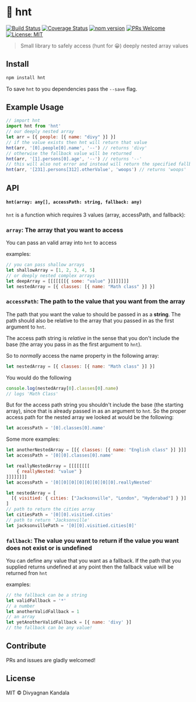 # 🦁 hnt 
[![Build Status](https://travis-ci.org/divyagnan/hnt.svg?branch=master)](https://travis-ci.org/divyagnan/hnt) [![Coverage Status](https://coveralls.io/repos/github/divyagnan/hnt/badge.svg?branch=master)](https://coveralls.io/github/divyagnan/hnt?branch=master) [![npm version](https://badge.fury.io/js/hnt.svg)](https://badge.fury.io/js/hnt) [![PRs Welcome](https://img.shields.io/badge/PRs-welcome-brightgreen.svg)](http://makeapullrequest.com) [![License: MIT](https://img.shields.io/badge/License-MIT-brightgreen.svg)](https://opensource.org/licenses/MIT)

> Small library to safely access (hunt for 😀) deeply nested array values

## Install
```bash
npm install hnt
```
To save `hnt` to you dependencies pass the `--save` flag.

## Example Usage
```js
// import hnt
import hnt from 'hnt'
// our deeply nested array
let arr = [{ people: [{ name: "divy" }] }]
// if the value exists then hnt will return that value
hnt(arr, '[0].people[0].name', '--') // returns 'divy'
// otherwise the fallback value will be returned
hnt(arr, '[1].persons[0].age', '--') // returns '--'
// this will also not error and instead will return the specified fallback value
hnt(arr, '[231].persons[312].otherValue', 'woops') // returns 'woops'
```
## API
#### `hnt(array: any[], accessPath: string, fallback: any)`

`hnt` is a function which requires 3 values (array, accessPath, and fallback):
### `array`: The array that you want to access

You can pass an valid array into `hnt` to access

examples:
```js
// you can pass shallow arrays
let shallowArray = [1, 2, 3, 4, 5]
// or deeply nested complex arrays
let deepArray = [[[[[[[{ some: "value" }]]]]]]]
let nestedArray = [{ classes: [{ name: "Math class" }] }]
```

### `accessPath`: The path to the value that you want from the array

The path that you want the value to should be passed in as a **string**. The path should also be relative to the array that you passed in as the first argument to `hnt`.

The access path string is *relative* in the sense that you don't include the base (the array you pass in as the first argument to `hnt`).

So to *normally* access the name property in the following array:
```js
let nestedArray = [{ classes: [{ name: "Math class" }] }]
```
You would do the following
```js
console.log(nestedArray[0].classes[0].name)
// logs 'Math Class'
```
But for the access path string you shouldn't include the base (the starting array), since that is already passed in as an argument to `hnt`. So the proper access path for the nested array we looked at would be the following:
```js
let accessPath = '[0].classes[0].name'  
```
Some more examples:
```js
let anotherNestedArray = [[{ classes: [{ name: "English class" }] }]]
let accessPath = '[0][0].classes[0].name'
```
```js
let reallyNestedArray = [[[[[[[[
    { reallyNested: "value" }
]]]]]]]]
let accessPath = '[0][0][0][0][0][0][0][0].reallyNested'
```
```js
let nestedArray = [
  [{ visitied: { cities: ["Jacksonville", "London", "Hyderabad"] } }]
]
// path to return the cities array
let citiesPath = '[0][0].visitied.cities'
// path to return 'Jacksonville'
let jacksonvillePath = '[0][0].visitied.cities[0]'
```

### `fallback`: The value you want to return if the value you want does not exist or is undefined

You can define any value that you want as a fallback. If the path that you supplied returns undefined at any point then the fallback value will be returned fron `hnt`

examples:
```js
// the fallback can be a string
let validFallback = '*'
// a number
let anotherValidFallback = 1
// an array
let yetAnotherValidFallback = [{ name: 'divy' }]
// the fallback can be any value!
```

## Contribute
 PRs and issues are gladly welcomed!

 ## License
 MIT © Divyagnan Kandala
